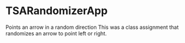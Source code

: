 # TSARandomizerApp
Points an arrow in a random direction
This was a class assignment that randomizes an arrow to point left or right.
